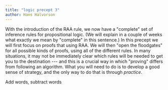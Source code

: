 ```yaml
---
title: "logic precept 3"
author: Hans Halvorson
---
```


With the introduction of the RAA rule, we now have a "complete" set of
inference rules for propositional logic. (We will explain in a couple
of weeks what exactly we mean by "complete" in this sentence.) In this
precept we will first focus on proofs that using RAA. We will then
"open the floodgates" for all possible kinds of proofs, using all of
the different rules. In many situations, it may not be immediately
clear which rules will be needed to get you to the destination --- and
this is a crucial way in which "proving" differs from following an
algorithm. What you will need to do is to develop a good sense of
strategy, and the only way to do that is through *practice*.

Add words, subtract words

<!-- working backwards -->

<!-- briding the gap with other proofs you've already done -->
